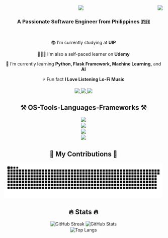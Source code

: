 <img align="right" src="https://api.visitorbadge.io/api/visitors?path=https%3A%2F%2Fgithub.com%2Flolenseu%2Flolenseu&label=visitors&countColor=%2300aaff" />

<div align="center">
    <img src="https://readme-typing-svg.herokuapp.com/?font=Righteous&size=35&center=true&vCenter=true&width=500&height=70&duration=4000&lines=Hi+There!+👋;+I'm+Mark+Lawrence+Cortez;+Aka+lolenseu;" />
</div>

<h3 align="center">A Passionate Software Engineer from Philippines 🇵🇭 </h3>
<br>

<div align="center">
  
 📚 I’m currently studying at **UIP**
 
 👩🏻‍💻 I'm also a self-paced learner on **Udemy**
 
 🌱 I’m currently learning **Python, Flask Framework, Machine Learning,** and **AI**

⚡ Fun fact **I Love Listening Lo-Fi Music**

 </div>
 <div align="center"> 
  <a href="mailto:lolenseu.koleutejeu248@gmail.com">
    <img src="https://img.shields.io/badge/Gmail-333333?style=for-the-badge&logo=gmail&logoColor=red" />
  </a>
  <a href="https://linkedin.com/in/mark-lawrence-cortez" target="_blank">
    <img src="https://img.shields.io/badge/LinkedIn-0077B5?style=for-the-badge&logo=linkedin&logoColor=white" target="_blank" />
  </a>
  <a href="https://lolenseu.github.io" target="_blank">
     <img src="https://img.shields.io/badge/Portfolio-FF5722?style=for-the-badge&logo=todoist&logoColor=white" target="_blank" />
  </a>
</div>

<h2 align="center">⚒️ OS-Tools-Languages-Frameworks ⚒️</h2>
<div align="center">
    <img src="https://skillicons.dev/icons?i=linux,ubuntu,kali,debian,raspberrypi" /><br>
    <img src="https://skillicons.dev/icons?i=vscode,arduino,github,git,githubactions,docker" /><br>
    <img src="https://skillicons.dev/icons?i=python,cpp,bash,html,css,javascript" /><br>
    <img src="https://skillicons.dev/icons?i=flask,opencv,tensorflow,pytorch,django" /><br>
</div>

<div align="center">
  <h2>🐍 My Contributions 🐍</h2>
  <img alt="snake eating my contributions" src="https://raw.githubusercontent.com/lolenseu/lolenseu/output/github-contribution-grid-snake.svg" />
</div>

<h2 align="center">🔥 Stats 🔥</h2>
<div align=center>
  <img width=390 src="https://streak-stats.demolab.com?user=lolenseu&theme=github_dark_blue&short_numbers=true&border_radius=10" alt="GitHub Streak">
  <img width=390 src="https://github-readme-stats.vercel.app/api?username=lolenseu&show_icons=true&theme=github_dark&rank_icon=github&border_radius=10" alt="GitHub Stats" />
  <br/>
  <img width=300 align="center" src="https://github-readme-stats.vercel.app/api/top-langs/?username=lolenseu&hide=HTML&langs_count=8&layout=compact&theme=github_dark&border_radius=10&size_weight=0.5&count_weight=0.5&exclude_repo=github-readme-stats" alt="Top Langs" />
</div>
